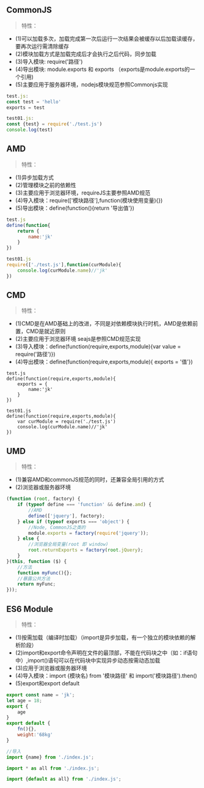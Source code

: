 ## CommonJS
>特性：
- (1)可以加载多次，加载完成第一次后运行一次结果会被缓存以后加载读缓存，要再次运行需清除缓存
- (2)模块加载方式是加载完成后才会执行之后代码，同步加载
- (3)导入模块: require('路径')
- (4)导出模块: module.exports 和 exports （exports是module.exports的一个引用)
- (5)主要应用于服务器环境，nodejs模块规范参照Commonjs实现

```javascript
test.js:
const test = 'hello'
exports = test

test01.js:
const {test} = require('./test.js')
console.log(test)

```

## AMD
>特性：
- (1)异步加载方式
- (2)管理模块之前的依赖性
- (3)主要应用于浏览器环境，requireJS主要参照AMD规范
- (4)导入模块：require(['模块路径'],function(模块使用变量){})
- (5)导出模块：define(function(){return '导出值'})

```javascript
test.js
define(function{
	return {
		name:'jk'
	}
})

test01.js
require(['./test.js'],function(curModule){
	console.log(curModule.name)//'jk'
})
```

## CMD
>特性：
- (1)CMD是在AMD基础上的改进，不同是对依赖模块执行时机，AMD是依赖前置，CMD是就近原则
- (2)主要应用于浏览器环境 seajs是参照CMD规范实现
- (3)导入模块：define(function(require,exports,module){var value = require('路径')})
- (4)导出模块：define(function(require,exports,module){ exports = '值'})

```
test.js
define(function(require,exports,module){
	exports = {
		name:'jk'
	}
})

test01.js
define(function(require,exports,module){
	var curModule = require('./test.js')
	console.log(curModule.name)//'jk'
})
```

## UMD
>特性：
- (1)兼容AMD和commonJS规范的同时，还兼容全局引用的方式
- (2)浏览器或服务器环境

```javascript
(function (root, factory) {
    if (typeof define === 'function' && define.amd) {
        //AMD
        define(['jquery'], factory);
    } else if (typeof exports === 'object') {
        //Node, CommonJS之类的
        module.exports = factory(require('jquery'));
    } else {
        //浏览器全局变量(root 即 window)
        root.returnExports = factory(root.jQuery);
    }
}(this, function ($) {
    //方法
    function myFunc(){};
    //暴露公共方法
    return myFunc;
}));
```

## ES6 Module
>特性：
- (1)按需加载（编译时加载）（import是异步加载，有一个独立的模块依赖的解析阶段）
- (2)import和export命令声明在文件的最顶部，不能在代码块之中（如：if语句中）,import()语句可以在代码块中实现异步动态按需动态加载
- (3)应用于浏览器或服务器环境
- (4)导入模块：import {模块名} from '模块路径' 和 import('模块路径').then()
- (5)export和export default 

```javascript
export const name = 'jk';
let age = 18;
export {
	age
}
export default {
	fn(){},
	weight:'68kg'
}

//导入
import {name} from './index.js';

import * as all from './index.js';

import {default as all} from './index.js';
```